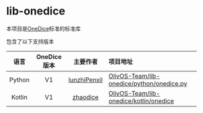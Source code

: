 # lib-onedice

本项目是[OneDice](https://github.com/OlivOS-Team/onedice)标准的标准库

包含了以下支持版本

语言 | OneDice 版本 | 主要作者 | 项目地址
:-: | :-: | :-: | :--
Python | V1 | [lunzhiPenxil](https://github.com/lunzhiPenxil) | [OlivOS-Team/lib-onedice/python/onedice.py](https://github.com/OlivOS-Team/lib-onedice/blob/main/python/onedice.py)
Kotlin | V1 | [zhaodice](https://github.com/zhaodice) | [OlivOS-Team/lib-onedice/kotlin/onedice](https://github.com/OlivOS-Team/https://github.com/zhaodice/lib-onedice/tree/main/kotlin/onedice)
